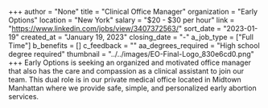 +++
author = "None"
title = "Clinical Office Manager"
organization = "Early Options"
location = "New York"
salary = "$20 - $30 per hour"
link = "https://www.linkedin.com/jobs/view/3407372563/"
sort_date = "2023-01-19"
created_at = "January 19, 2023"
closing_date = "-"
a_job_type = ["Full Time"]
b_benefits = []
c_feedback = ""
aa_degrees_required = "High school degree required"
thumbnail = "../../images/EO-Final-Logo_830e6cd0.png"
+++
Early Options is seeking an organized and motivated office manager that also has the care and compassion as a clinical assistant to join our team. This dual role is in our private medical office located in Midtown Manhattan where we provide safe, simple, and personalized early abortion services.
